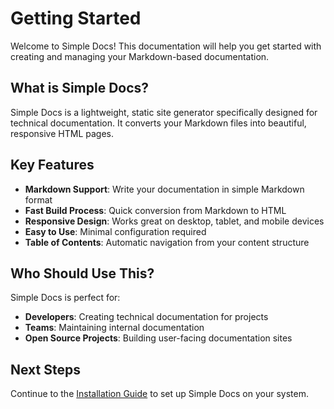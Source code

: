 # Getting Started

Welcome to Simple Docs! This documentation will help you get started with creating and managing your Markdown-based documentation.

## What is Simple Docs?

Simple Docs is a lightweight, static site generator specifically designed for technical documentation. It converts your Markdown files into beautiful, responsive HTML pages.

## Key Features

- **Markdown Support**: Write your documentation in simple Markdown format
- **Fast Build Process**: Quick conversion from Markdown to HTML
- **Responsive Design**: Works great on desktop, tablet, and mobile devices
- **Easy to Use**: Minimal configuration required
- **Table of Contents**: Automatic navigation from your content structure

## Who Should Use This?

Simple Docs is perfect for:

- **Developers**: Creating technical documentation for projects
- **Teams**: Maintaining internal documentation
- **Open Source Projects**: Building user-facing documentation sites

## Next Steps

Continue to the [Installation Guide](installation.md) to set up Simple Docs on your system.
